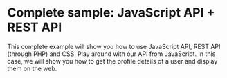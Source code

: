 Complete sample: JavaScript API + REST API
==========================================
This complete example will show you how to use JavaScript API, REST API (through PHP) and CSS. Play around with our API from JavaScript. In this case, we will show you how to get the profile details of a user and display them on the web.